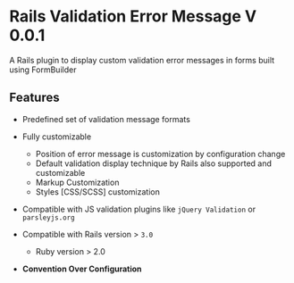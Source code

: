 # Rails Validation Error Message V 0.0.1
A Rails plugin to display custom validation error messages in forms built using FormBuilder

## Features
- Predefined set of validation message formats
- Fully customizable 
  - Position of error message is customization by configuration change
  - Default validation display technique by Rails also supported and customizable
  - Markup Customization
  - Styles [CSS/SCSS] customization

- Compatible with JS validation plugins like `jQuery Validation` or `parsleyjs.org`
- Compatible with Rails version > `3.0`
  - Ruby version > 2.0
- **Convention Over Configuration**

